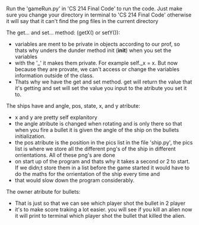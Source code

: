 Run the 'gameRun.py' in 'CS 214 Final Code' to run the code. Just make sure you change your directory in terminal to 'CS 214 Final Code' otherwise it will say that it can't
find the png files in the current directory

      
The get... and set... method: (getX() or setY()):
- variables are ment to be private in objects according to our prof, so thats why unders the dunder method init (__init__) when you set the variables
- with the '_' it makes them private. For example self._x = x. But now because they are provate, we can't access or change the variables information outside of the class. 
- Thats why we have the get and set method. get will return the value that it's getting and set will set the value you input to the atribute you set it to.

The ships have and angle, pos, state, x, and y atribute:
- x and y are pretty self explanitory
- the angle atribute is changed when rotating and is only there so that when you fire a bullet it is given the angle of the ship on the bullets initialization.
- the pos atribute is the position in the pics list in the file 'ship.py', the pics list is where we store all the different png's of the ship in different orrientations. All of these png's are done
- on start up of the program and thats why it takes a second or 2 to start. If we didn;t store them in a list before the game started it would have to do the maths for the orrientation of the ship every time and
- that would slow down the program considerably.

The owner atribute for bullets:
- That is just so that we can see which player shot the bullet in 2 player
- it's to make score traking a lot easier. you will see if you kill an alien now it will print to terminal which player shot the bullet that killed the alien.
